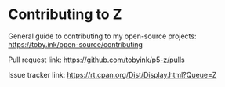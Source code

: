 # Contributing to Z

General guide to contributing to my open-source projects:
https://toby.ink/open-source/contributing

Pull request link:
https://github.com/tobyink/p5-z/pulls

Issue tracker link:
https://rt.cpan.org/Dist/Display.html?Queue=Z
